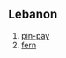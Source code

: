 ## Lebanon

1. [pin-pay](http://www.startupranking.com/pin-pay)
2. [fern](http://www.startupranking.com/fern)

